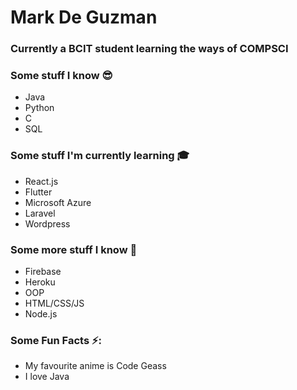 # Mark De Guzman

### Currently a BCIT student learning the ways of COMPSCI

### Some stuff I know 😎
* Java
* Python
* C
* SQL

### Some stuff I'm currently learning 🎓
* React.js
* Flutter
* Microsoft Azure
* Laravel
* Wordpress

### Some more stuff I know 🤯
* Firebase
* Heroku
* OOP
* HTML/CSS/JS
* Node.js

### Some Fun Facts ⚡:
* My favourite anime is Code Geass
* I love Java
<!--
**mark-p7/mark-p7** is a ✨ _special_ ✨ repository because its `README.md` (this file) appears on your GitHub profile.

Here are some ideas to get you started:

- 🔭 I’m currently working on ...
- 🌱 I’m currently learning ...
- 👯 I’m looking to collaborate on ...
- 🤔 I’m looking for help with ...
- 💬 Ask me about ...
- 📫 How to reach me: ...
- 😄 Pronouns: ...
- ⚡ Fun fact: ...
-->
